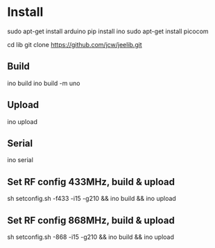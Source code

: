 # Install

sudo apt-get install arduino
pip install ino
sudo apt-get install picocom

cd lib
git clone https://github.com/jcw/jeelib.git

## Build

ino build
ino build -m uno

## Upload

ino upload

## Serial

ino serial

## Set RF config 433MHz, build & upload

sh setconfig.sh -f433 -i15 -g210 && ino build && ino upload

## Set RF config 868MHz, build & upload

sh setconfig.sh -868 -i15 -g210 && ino build && ino upload


